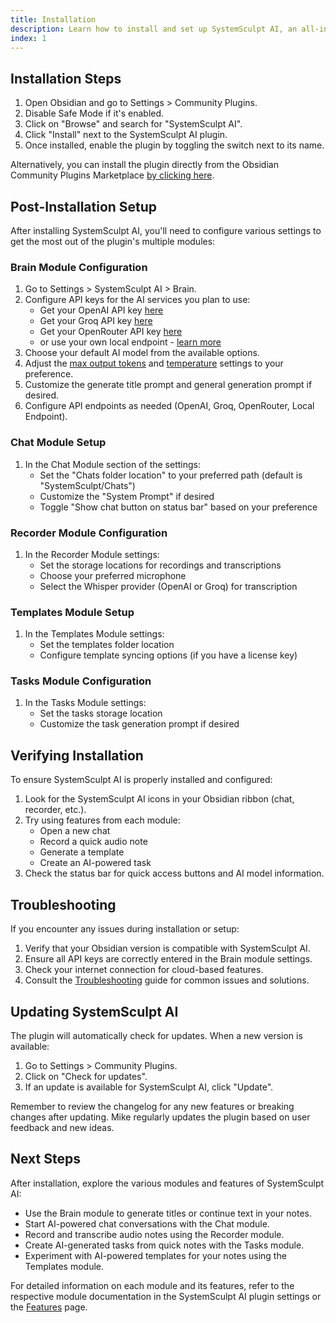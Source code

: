 ```yaml
---
title: Installation
description: Learn how to install and set up SystemSculpt AI, an all-in-one AI-powered plugin for Obsidian.
index: 1
---
```


## Installation Steps

1. Open Obsidian and go to Settings > Community Plugins.
2. Disable Safe Mode if it's enabled.
3. Click on "Browse" and search for "SystemSculpt AI".
4. Click "Install" next to the SystemSculpt AI plugin.
5. Once installed, enable the plugin by toggling the switch next to its name.

Alternatively, you can install the plugin directly from the Obsidian Community Plugins Marketplace [by clicking here](https://obsidian.md/plugins?id=systemsculpt-ai).

## Post-Installation Setup

After installing SystemSculpt AI, you'll need to configure various settings to get the most out of the plugin's multiple modules:

### Brain Module Configuration

1. Go to Settings > SystemSculpt AI > Brain.
2. Configure API keys for the AI services you plan to use:
   - Get your OpenAI API key [here](https://platform.openai.com/api-keys)
   - Get your Groq API key [here](https://console.groq.com/keys)
   - Get your OpenRouter API key [here](https://openrouter.ai/keys)
   - or use your own local endpoint - [learn more](/docs/local-endpoint)
3. Choose your default AI model from the available options.
4. Adjust the [max output tokens](/docs/max-tokens) and [temperature](/docs/temperature) settings to your preference.
5. Customize the generate title prompt and general generation prompt if desired.
6. Configure API endpoints as needed (OpenAI, Groq, OpenRouter, Local Endpoint).

### Chat Module Setup

1. In the Chat Module section of the settings:
   - Set the "Chats folder location" to your preferred path (default is "SystemSculpt/Chats")
   - Customize the "System Prompt" if desired
   - Toggle "Show chat button on status bar" based on your preference

### Recorder Module Configuration

1. In the Recorder Module settings:
   - Set the storage locations for recordings and transcriptions
   - Choose your preferred microphone
   - Select the Whisper provider (OpenAI or Groq) for transcription

### Templates Module Setup

1. In the Templates Module settings:
   - Set the templates folder location
   - Configure template syncing options (if you have a license key)

### Tasks Module Configuration

1. In the Tasks Module settings:
   - Set the tasks storage location
   - Customize the task generation prompt if desired

## Verifying Installation

To ensure SystemSculpt AI is properly installed and configured:

1. Look for the SystemSculpt AI icons in your Obsidian ribbon (chat, recorder, etc.).
2. Try using features from each module:
   - Open a new chat
   - Record a quick audio note
   - Generate a template
   - Create an AI-powered task
3. Check the status bar for quick access buttons and AI model information.

## Troubleshooting

If you encounter any issues during installation or setup:

1. Verify that your Obsidian version is compatible with SystemSculpt AI.
2. Ensure all API keys are correctly entered in the Brain module settings.
3. Check your internet connection for cloud-based features.
4. Consult the [Troubleshooting](troubleshooting) guide for common issues and solutions.

## Updating SystemSculpt AI

The plugin will automatically check for updates. When a new version is available:

1. Go to Settings > Community Plugins.
2. Click on "Check for updates".
3. If an update is available for SystemSculpt AI, click "Update".

Remember to review the changelog for any new features or breaking changes after updating. Mike regularly updates the plugin based on user feedback and new ideas.

## Next Steps

After installation, explore the various modules and features of SystemSculpt AI:

- Use the Brain module to generate titles or continue text in your notes.
- Start AI-powered chat conversations with the Chat module.
- Record and transcribe audio notes using the Recorder module.
- Create AI-generated tasks from quick notes with the Tasks module.
- Experiment with AI-powered templates for your notes using the Templates module.

For detailed information on each module and its features, refer to the respective module documentation in the SystemSculpt AI plugin settings or the [Features](features) page.
